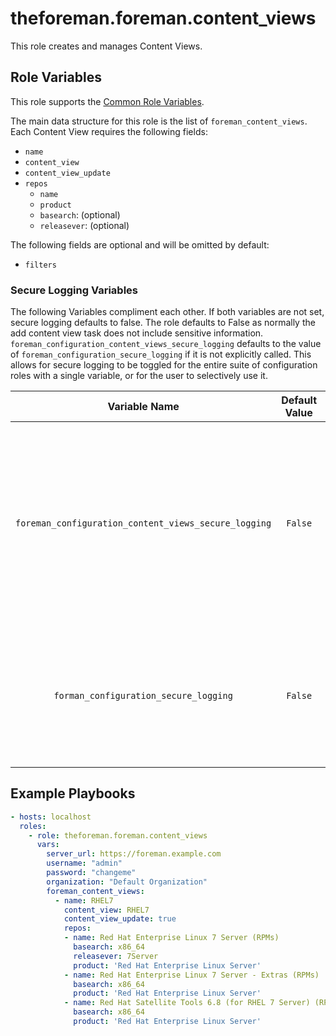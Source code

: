 theforeman.foreman.content_views
=========================================

This role creates and manages Content Views.

Role Variables
--------------

This role supports the [Common Role Variables](https://github.com/theforeman/foreman-ansible-modules/blob/develop/README.md#common-role-variables).

The main data structure for this role is the list of `foreman_content_views`. Each Content View requires the following fields:

- `name`
- `content_view`
- `content_view_update`
- `repos`
  - `name`
  - `product`
  - `basearch`: (optional)
  - `releasever`: (optional)

The following fields are optional and will be omitted by default:

- `filters`

### Secure Logging Variables
The following Variables compliment each other.
If both variables are not set, secure logging defaults to false.
The role defaults to False as normally the add content view task does not include sensitive information.
`foreman_configuration_content_views_secure_logging` defaults to the value of `foreman_configuration_secure_logging` if it is not explicitly called. This allows for secure logging to be toggled for the entire suite of configuration roles with a single variable, or for the user to selectively use it.

|Variable Name|Default Value|Required|Description|
|:---:|:---:|:---:|:---:|
|`foreman_configuration_content_views_secure_logging`|`False`|no|Whether or not to include the sensitive content view role tasks in the log.  Set this value to `True` if you will be providing your sensitive values from elsewhere.|
|`forman_configuration_secure_logging`|`False`|no|This variable enables secure logging as well, but is shared across multiple roles, see above.|

Example Playbooks
-----------------

```yaml
- hosts: localhost
  roles:
    - role: theforeman.foreman.content_views
      vars:
        server_url: https://foreman.example.com
        username: "admin"
        password: "changeme"
        organization: "Default Organization"
        foreman_content_views:
          - name: RHEL7
            content_view: RHEL7
            content_view_update: true
            repos:
            - name: Red Hat Enterprise Linux 7 Server (RPMs)
              basearch: x86_64
              releasever: 7Server
              product: 'Red Hat Enterprise Linux Server'
            - name: Red Hat Enterprise Linux 7 Server - Extras (RPMs)
              basearch: x86_64
              product: 'Red Hat Enterprise Linux Server'
            - name: Red Hat Satellite Tools 6.8 (for RHEL 7 Server) (RPMs)
              basearch: x86_64
              product: 'Red Hat Enterprise Linux Server'
```
